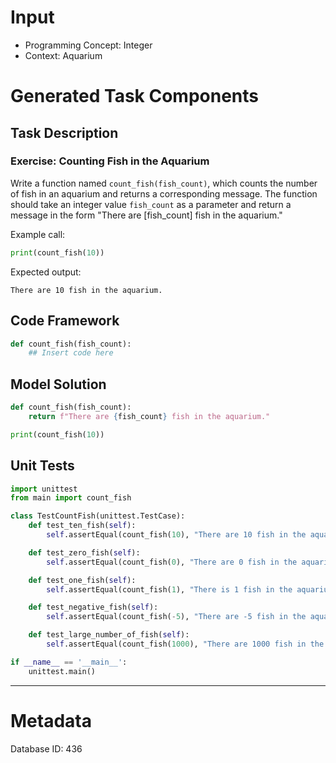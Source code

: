 # Input
- Programming Concept: Integer
- Context: Aquarium

# Generated Task Components
## Task Description
### Exercise: Counting Fish in the Aquarium

Write a function named `count_fish(fish_count)`, which counts the number of fish in an aquarium and returns a corresponding message. The function should take an integer value `fish_count` as a parameter and return a message in the form "There are [fish_count] fish in the aquarium."

Example call:
```python
print(count_fish(10))
```

Expected output:
```
There are 10 fish in the aquarium.
```

## Code Framework
```python
def count_fish(fish_count):
    ## Insert code here
```

## Model Solution
```python
def count_fish(fish_count):
    return f"There are {fish_count} fish in the aquarium."

print(count_fish(10))
```

## Unit Tests
```python
import unittest
from main import count_fish

class TestCountFish(unittest.TestCase):
    def test_ten_fish(self):
        self.assertEqual(count_fish(10), "There are 10 fish in the aquarium.")

    def test_zero_fish(self):
        self.assertEqual(count_fish(0), "There are 0 fish in the aquarium.")

    def test_one_fish(self):
        self.assertEqual(count_fish(1), "There is 1 fish in the aquarium.")

    def test_negative_fish(self):
        self.assertEqual(count_fish(-5), "There are -5 fish in the aquarium.")

    def test_large_number_of_fish(self):
        self.assertEqual(count_fish(1000), "There are 1000 fish in the aquarium.")

if __name__ == '__main__':
    unittest.main()
```
___
# Metadata
Database ID: 436
